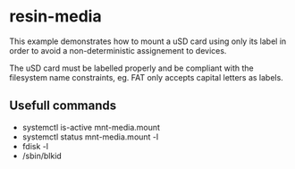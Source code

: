 # resin-media

This example demonstrates how to mount a uSD card using only its label in order to avoid a non-deterministic assignement to devices.

The uSD card must be labelled properly and be compliant with the filesystem name constraints, eg. FAT only accepts capital letters as labels.

Usefull commands
----------------

* systemctl is-active mnt-media.mount
* systemctl status mnt-media.mount -l
* fdisk -l
* /sbin/blkid
